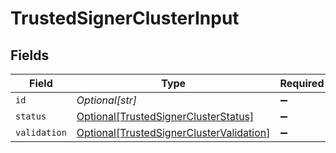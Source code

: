 # TrustedSignerClusterInput


## Fields

| Field                                                                                             | Type                                                                                              | Required                                                                                          | Description                                                                                       |
| ------------------------------------------------------------------------------------------------- | ------------------------------------------------------------------------------------------------- | ------------------------------------------------------------------------------------------------- | ------------------------------------------------------------------------------------------------- |
| `id`                                                                                              | *Optional[str]*                                                                                   | :heavy_minus_sign:                                                                                | N/A                                                                                               |
| `status`                                                                                          | [Optional[TrustedSignerClusterStatus]](../../models/shared/trustedsignerclusterstatus.md)         | :heavy_minus_sign:                                                                                | N/A                                                                                               |
| `validation`                                                                                      | [Optional[TrustedSignerClusterValidation]](../../models/shared/trustedsignerclustervalidation.md) | :heavy_minus_sign:                                                                                | N/A                                                                                               |